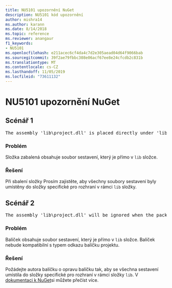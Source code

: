 ```yaml
---
title: NU5101 upozornění NuGet
description: NU5101 kód upozornění
author: mishra14
ms.author: karann
ms.date: 8/14/2018
ms.topic: reference
ms.reviewer: anangaur
f1_keywords:
- NU5101
ms.openlocfilehash: e211acec6cf4da4c7d2e305aead04d64f9066bab
ms.sourcegitcommit: 39f2ae79fbbc308e06acf67ee8e24cfcdb2c831b
ms.translationtype: MT
ms.contentlocale: cs-CZ
ms.lasthandoff: 11/05/2019
ms.locfileid: "73611132"
---
```

# <a name="nuget-warning-nu5101"></a>NU5101 upozornění NuGet

## <a name="scenario-1"></a>Scénář 1
<pre>The assembly 'lib\project.dll' is placed directly under 'lib' folder. It is recommended that assemblies be placed inside a framework-specific folder. Move it into a framework-specific folder.</pre>

### <a name="issue"></a>Problém

Složka zabalená obsahuje soubor sestavení, který je přímo v `lib` složce.


### <a name="solution"></a>Řešení

Při sbalení složky Prosím zajistěte, aby všechny soubory sestavení byly umístěny do složky specifické pro rozhraní v rámci `lib` složky.


## <a name="scenario-2"></a>Scénář 2
<pre>The assembly 'lib\project.dll' will be ignored when the package is installed after the migration.</pre>

### <a name="issue"></a>Problém

Balíček obsahuje soubor sestavení, který je přímo v `lib` složce. Balíček nebude kompatibilní s typem odkazu balíčku projektu.


### <a name="solution"></a>Řešení

Požádejte autora balíčku o opravu balíčku tak, aby se všechna sestavení umístila do složky specifické pro rozhraní v rámci složky `lib`. V [dokumentaci k NuGet](https://docs.microsoft.com/nuget/consume-packages/migrate-packages-config-to-package-reference)si můžete přečíst více.


